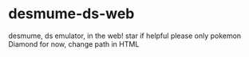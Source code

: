 # desmume-ds-web
desmume, ds emulator, in the web! star if helpful please
only pokemon Diamond for now, change path in HTML
